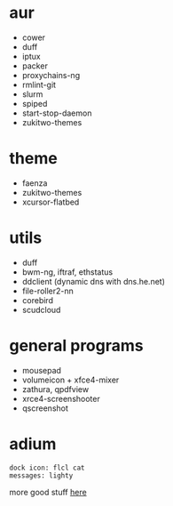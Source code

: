 

# aur

* cower
* duff
* iptux
* packer
* proxychains-ng
* rmlint-git
* slurm
* spiped
* start-stop-daemon
* zukitwo-themes

# theme

* faenza
* zukitwo-themes
* xcursor-flatbed

# utils

* duff
* bwm-ng, iftraf, ethstatus
* ddclient (dynamic dns with dns.he.net)
* file-roller2-nn
* corebird
* scudcloud

# general programs

* mousepad
* volumeicon + xfce4-mixer
* zathura, qpdfview
* xrce4-screenshooter
* qscreenshot

# adium

    dock icon: flcl cat
    messages: lighty

more good stuff [here](http://kmandla.wikispaces.com/)

